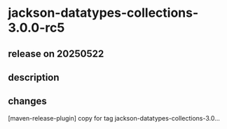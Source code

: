 # jackson-datatypes-collections-3.0.0-rc5

## release on 20250522
## description
## changes
[maven-release-plugin] copy for tag jackson-datatypes-collections-3.0…


